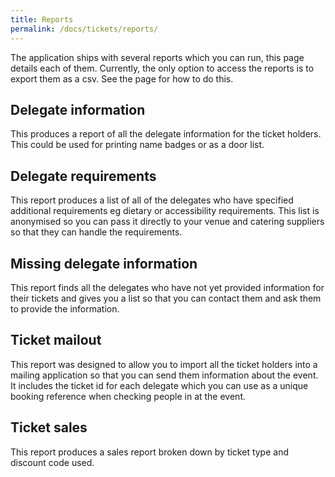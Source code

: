 ```yaml
---
title: Reports
permalink: /docs/tickets/reports/
---
```


The application ships with several reports which you can run, this page details each
of them. Currently, the only option to access the reports is to export them as a 
csv. See the <admin commands> page for how to do this.
 
## Delegate information

This produces a report of all the delegate information for the ticket holders. This 
could be used for printing name badges or as a door list. 

## Delegate requirements

This report produces a list of all of the delegates who have specified additional 
requirements eg dietary or accessibility requirements. This list is anonymised so 
you can pass it directly to your venue and catering suppliers so that they can 
handle the requirements.

## Missing delegate information

This report finds all the delegates who have not yet provided information for their
tickets and gives you a list so that you can contact them and ask them to provide 
the information.

## Ticket mailout
 
This report was designed to allow you to import all the ticket holders into a 
mailing application so that you can send them information about the event. It 
includes the ticket id for each delegate which you can use as a unique booking 
reference when checking people in at the event.

## Ticket sales 

This report produces a sales report broken down by ticket type and discount code
used. 